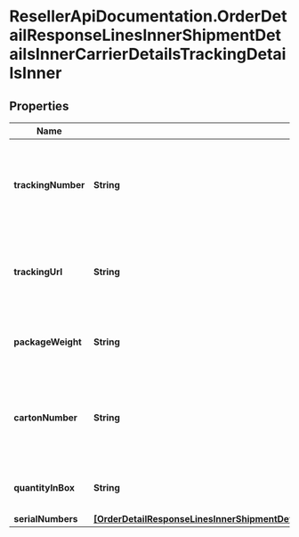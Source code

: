 # ResellerApiDocumentation.OrderDetailResponseLinesInnerShipmentDetailsInnerCarrierDetailsTrackingDetailsInner

## Properties

Name | Type | Description | Notes
------------ | ------------- | ------------- | -------------
**trackingNumber** | **String** | The tracking number for the shipment containing the line item. | [optional] 
**trackingUrl** | **String** | The tracking URL for the shipment containing the line item. | [optional] 
**packageWeight** | **String** | The weight of the package for the line item. | [optional] 
**cartonNumber** | **String** | The shipment carton number that contains the line item. | [optional] 
**quantityInBox** | **String** | The quantity of line items in the box. | [optional] 
**serialNumbers** | [**[OrderDetailResponseLinesInnerShipmentDetailsInnerCarrierDetailsTrackingDetailsInnerSerialNumbersInner]**](OrderDetailResponseLinesInnerShipmentDetailsInnerCarrierDetailsTrackingDetailsInnerSerialNumbersInner.md) |  | [optional] 


